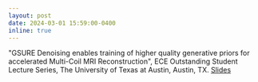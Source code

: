 ```yaml
---
layout: post
date: 2024-03-01 15:59:00-0400
inline: true
---
```


"GSURE Denoising enables training of higher quality generative priors for accelerated Multi-Coil MRI Reconstruction", ECE Outstanding Student Lecture Series, The University of Texas at Austin, Austin, TX. [Slides]((https://asad-aali.github.io/assets/pdf/ece_outstanding_grad24.pdf))